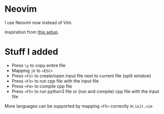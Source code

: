# Neovim
I use Neovim now instead of Vim.

Inspiration from [this setup](https://gist.github.com/benawad/b768f5a5bbd92c8baabd363b7e79786f).

# Stuff I added
* Press `\y` to copy entire file
* Mapping `jk` to `<ESC>`
* Press `<F2>` to create/open input file next to current file (split window)
* Press `<F3>` to run cpp file with the input file
* Press `<F4>` to compile cpp file
* Press `<F5>` to run python3 file or (run and compile) cpp file with the input file

More languages can be supported by mapping `<F5>` correctly in `init.vim`
